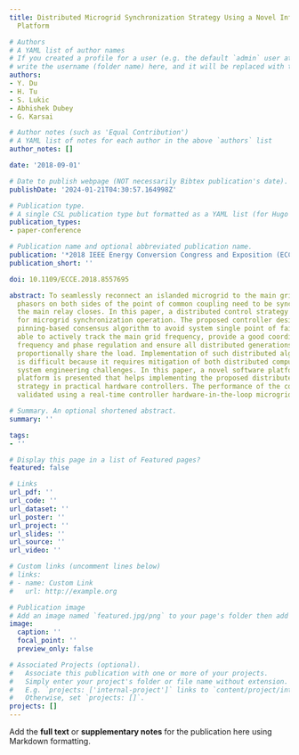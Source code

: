 ```yaml
---
title: Distributed Microgrid Synchronization Strategy Using a Novel Information Architecture
  Platform

# Authors
# A YAML list of author names
# If you created a profile for a user (e.g. the default `admin` user at `content/authors/admin/`), 
# write the username (folder name) here, and it will be replaced with their full name and linked to their profile.
authors:
- Y. Du
- H. Tu
- S. Lukic
- Abhishek Dubey
- G. Karsai

# Author notes (such as 'Equal Contribution')
# A YAML list of notes for each author in the above `authors` list
author_notes: []

date: '2018-09-01'

# Date to publish webpage (NOT necessarily Bibtex publication's date).
publishDate: '2024-01-21T04:30:57.164998Z'

# Publication type.
# A single CSL publication type but formatted as a YAML list (for Hugo requirements).
publication_types:
- paper-conference

# Publication name and optional abbreviated publication name.
publication: '*2018 IEEE Energy Conversion Congress and Exposition (ECCE)*'
publication_short: ''

doi: 10.1109/ECCE.2018.8557695

abstract: To seamlessly reconnect an islanded microgrid to the main grid, voltage
  phasors on both sides of the point of common coupling need to be synchronized before
  the main relay closes. In this paper, a distributed control strategy is proposed
  for microgrid synchronization operation. The proposed controller design utilizes
  pinning-based consensus algorithm to avoid system single point of failure. It is
  able to actively track the main grid frequency, provide a good coordination between
  frequency and phase regulation and ensure all distributed generations in the system
  proportionally share the load. Implementation of such distributed algorithm in practice
  is difficult because it requires mitigation of both distributed computing and power
  system engineering challenges. In this paper, a novel software platform called RIAPS
  platform is presented that helps implementing the proposed distributed synchronization
  strategy in practical hardware controllers. The performance of the controllers are
  validated using a real-time controller hardware-in-the-loop microgrid testbed.

# Summary. An optional shortened abstract.
summary: ''

tags:
- ''

# Display this page in a list of Featured pages?
featured: false

# Links
url_pdf: ''
url_code: ''
url_dataset: ''
url_poster: ''
url_project: ''
url_slides: ''
url_source: ''
url_video: ''

# Custom links (uncomment lines below)
# links:
# - name: Custom Link
#   url: http://example.org

# Publication image
# Add an image named `featured.jpg/png` to your page's folder then add a caption below.
image:
  caption: ''
  focal_point: ''
  preview_only: false

# Associated Projects (optional).
#   Associate this publication with one or more of your projects.
#   Simply enter your project's folder or file name without extension.
#   E.g. `projects: ['internal-project']` links to `content/project/internal-project/index.md`.
#   Otherwise, set `projects: []`.
projects: []
---
```


Add the **full text** or **supplementary notes** for the publication here using Markdown formatting.
